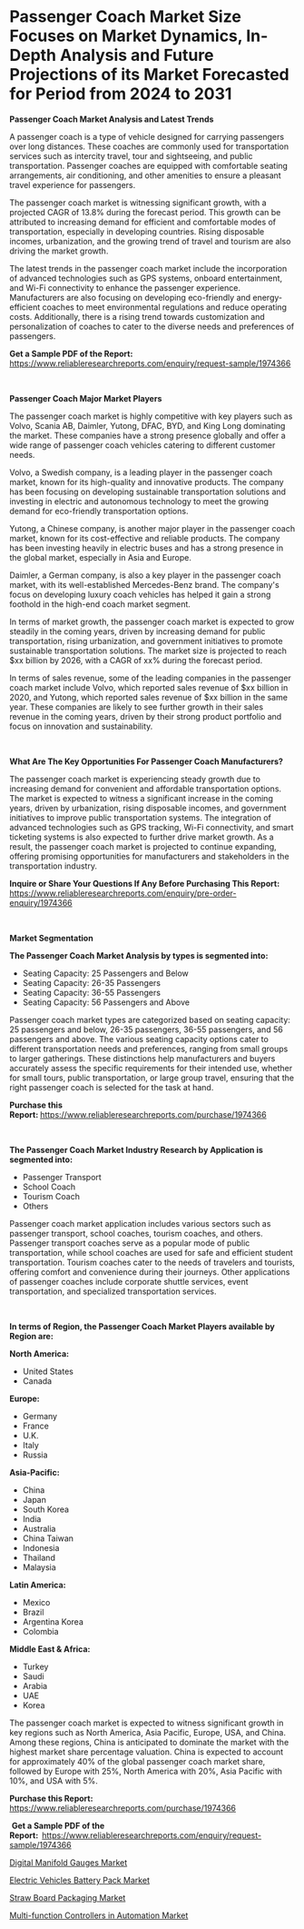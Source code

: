 <p><h1>Passenger Coach Market Size Focuses on Market Dynamics, In-Depth Analysis and Future Projections of its Market Forecasted for Period from 2024 to 2031</h1></p><p><strong>Passenger Coach Market Analysis and Latest Trends</strong></p>
<p><p>A passenger coach is a type of vehicle designed for carrying passengers over long distances. These coaches are commonly used for transportation services such as intercity travel, tour and sightseeing, and public transportation. Passenger coaches are equipped with comfortable seating arrangements, air conditioning, and other amenities to ensure a pleasant travel experience for passengers.</p><p>The passenger coach market is witnessing significant growth, with a projected CAGR of 13.8% during the forecast period. This growth can be attributed to increasing demand for efficient and comfortable modes of transportation, especially in developing countries. Rising disposable incomes, urbanization, and the growing trend of travel and tourism are also driving the market growth.</p><p>The latest trends in the passenger coach market include the incorporation of advanced technologies such as GPS systems, onboard entertainment, and Wi-Fi connectivity to enhance the passenger experience. Manufacturers are also focusing on developing eco-friendly and energy-efficient coaches to meet environmental regulations and reduce operating costs. Additionally, there is a rising trend towards customization and personalization of coaches to cater to the diverse needs and preferences of passengers.</p></p>
<p><strong>Get a Sample PDF of the Report:&nbsp;</strong> <a href="https://www.reliableresearchreports.com/enquiry/request-sample/1974366">https://www.reliableresearchreports.com/enquiry/request-sample/1974366</a></p>
<p>&nbsp;</p>
<p><strong>Passenger Coach Major Market Players</strong></p>
<p><p>The passenger coach market is highly competitive with key players such as Volvo, Scania AB, Daimler, Yutong, DFAC, BYD, and King Long dominating the market. These companies have a strong presence globally and offer a wide range of passenger coach vehicles catering to different customer needs.</p><p>Volvo, a Swedish company, is a leading player in the passenger coach market, known for its high-quality and innovative products. The company has been focusing on developing sustainable transportation solutions and investing in electric and autonomous technology to meet the growing demand for eco-friendly transportation options.</p><p>Yutong, a Chinese company, is another major player in the passenger coach market, known for its cost-effective and reliable products. The company has been investing heavily in electric buses and has a strong presence in the global market, especially in Asia and Europe.</p><p>Daimler, a German company, is also a key player in the passenger coach market, with its well-established Mercedes-Benz brand. The company's focus on developing luxury coach vehicles has helped it gain a strong foothold in the high-end coach market segment.</p><p>In terms of market growth, the passenger coach market is expected to grow steadily in the coming years, driven by increasing demand for public transportation, rising urbanization, and government initiatives to promote sustainable transportation solutions. The market size is projected to reach $xx billion by 2026, with a CAGR of xx% during the forecast period.</p><p>In terms of sales revenue, some of the leading companies in the passenger coach market include Volvo, which reported sales revenue of $xx billion in 2020, and Yutong, which reported sales revenue of $xx billion in the same year. These companies are likely to see further growth in their sales revenue in the coming years, driven by their strong product portfolio and focus on innovation and sustainability.</p></p>
<p>&nbsp;</p>
<p><strong>What Are The Key Opportunities For Passenger Coach Manufacturers?</strong></p>
<p><p>The passenger coach market is experiencing steady growth due to increasing demand for convenient and affordable transportation options. The market is expected to witness a significant increase in the coming years, driven by urbanization, rising disposable incomes, and government initiatives to improve public transportation systems. The integration of advanced technologies such as GPS tracking, Wi-Fi connectivity, and smart ticketing systems is also expected to further drive market growth. As a result, the passenger coach market is projected to continue expanding, offering promising opportunities for manufacturers and stakeholders in the transportation industry.</p></p>
<p><strong>Inquire or Share Your Questions If Any Before Purchasing This Report:</strong> <a href="https://www.reliableresearchreports.com/enquiry/pre-order-enquiry/1974366">https://www.reliableresearchreports.com/enquiry/pre-order-enquiry/1974366</a></p>
<p>&nbsp;</p>
<p><strong>Market Segmentation</strong></p>
<p><strong>The Passenger Coach Market Analysis by types is segmented into:</strong></p>
<p><ul><li>Seating Capacity: 25 Passengers and Below</li><li>Seating Capacity: 26-35 Passengers</li><li>Seating Capacity: 36-55 Passengers</li><li>Seating Capacity: 56 Passengers and Above</li></ul></p>
<p><p>Passenger coach market types are categorized based on seating capacity: 25 passengers and below, 26-35 passengers, 36-55 passengers, and 56 passengers and above. The various seating capacity options cater to different transportation needs and preferences, ranging from small groups to larger gatherings. These distinctions help manufacturers and buyers accurately assess the specific requirements for their intended use, whether for small tours, public transportation, or large group travel, ensuring that the right passenger coach is selected for the task at hand.</p></p>
<p><strong>Purchase this Report:&nbsp;</strong><a href="https://www.reliableresearchreports.com/purchase/1974366">https://www.reliableresearchreports.com/purchase/1974366</a></p>
<p>&nbsp;</p>
<p><strong>The Passenger Coach Market Industry Research by Application is segmented into:</strong></p>
<p><ul><li>Passenger Transport</li><li>School Coach</li><li>Tourism Coach</li><li>Others</li></ul></p>
<p><p>Passenger coach market application includes various sectors such as passenger transport, school coaches, tourism coaches, and others. Passenger transport coaches serve as a popular mode of public transportation, while school coaches are used for safe and efficient student transportation. Tourism coaches cater to the needs of travelers and tourists, offering comfort and convenience during their journeys. Other applications of passenger coaches include corporate shuttle services, event transportation, and specialized transportation services.</p></p>
<p>&nbsp;</p>
<p><strong>In terms of Region, the Passenger Coach Market Players available by Region are:</strong></p>
<p>
    <p> <strong> North America: </strong>
        <ul>
            <li>United States</li>
            <li>Canada</li>
        </ul>
        </p> 
    <p> <strong> Europe: </strong>
        <ul>
            <li>Germany</li>
            <li>France</li>
            <li>U.K.</li>
            <li>Italy</li>
            <li>Russia</li>
        </ul>
        </p> 
    <p> <strong> Asia-Pacific: </strong>
        <ul>
            <li>China</li>
            <li>Japan</li>
            <li>South Korea</li>
            <li>India</li>
            <li>Australia</li>
            <li>China Taiwan</li>
            <li>Indonesia</li>
            <li>Thailand</li>
            <li>Malaysia</li>
        </ul>
        </p> 
    <p> <strong> Latin America: </strong>
        <ul>
            <li>Mexico</li>
            <li>Brazil</li>
            <li>Argentina Korea</li>
            <li>Colombia</li>
        </ul>
        </p> 
    <p> <strong> Middle East & Africa: </strong>
        <ul>
            <li>Turkey</li>
            <li>Saudi</li>
            <li>Arabia</li>
            <li>UAE</li>
            <li>Korea</li>
        </ul>
    </p>
    </p>
<p><p>The passenger coach market is expected to witness significant growth in key regions such as North America, Asia Pacific, Europe, USA, and China. Among these regions, China is anticipated to dominate the market with the highest market share percentage valuation. China is expected to account for approximately 40% of the global passenger coach market share, followed by Europe with 25%, North America with 20%, Asia Pacific with 10%, and USA with 5%.</p></p>
<p><strong>Purchase this Report: </strong><a href="https://www.reliableresearchreports.com/purchase/1974366">https://www.reliableresearchreports.com/purchase/1974366</a></p>
<p>&nbsp;<strong>Get a Sample PDF of the Report:&nbsp;&nbsp;</strong><a href="https://www.reliableresearchreports.com/enquiry/request-sample/1974366">https://www.reliableresearchreports.com/enquiry/request-sample/1974366</a></p>
<p><strong></strong></p>
<p><p><a href="https://github.com/juniordelafrance/Market-Research-Report-List-2/blob/main/digital-manifold-gauges-market.md">Digital Manifold Gauges Market</a></p><p><a href="https://github.com/jaidynmorantestelletmjzya/Market-Research-Report-List-1/blob/main/electric-vehicles-battery-pack-market.md">Electric Vehicles Battery Pack Market</a></p><p><a href="https://view.publitas.com/reportprime-1/straw-board-packaging-market-size-share-trends-analysis-report-by-application-regional-outlook-competitive-strategies-and-segment-forecasts-2023-2030/">Straw Board Packaging Market</a></p><p><a href="https://faithful-glue-af3.notion.site/Multi-function-Controllers-in-Automation-Market-Challenges-Opportunities-and-Growth-Drivers-and-M-826134d6ffdf451cabeea79c74de09f8">Multi-function Controllers in Automation Market</a></p></p>